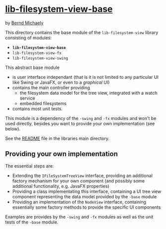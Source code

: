 # [lib-filesystem-view-base](https://github.com/berndmichaely/jem/lib-common/lib-filesystem-view/lib-filesystem-view-base)

by [Bernd Michaely](https://bernd-michaely.de/en)

This directory contains the base module of the `lib-filesystem-view` library consisting of modules:

* **`lib-filesystem-view-base`**
* `lib-filesystem-view-fx`
* `lib-filesystem-view-swing`

This abstract base module

* is user interface independant (that is it is not limited to any particular UI like Swing or JavaFX, or even to a *graphical* UI)
* contains the main controller providing
    * the filesystem data model for the tree view, integrated with a watch service
    * embedded filesystems
* contains most unit tests.

This module is a dependency of the `-swing` and `-fx` modules and won't be used directly, besides you want to provide your own implementation (see below).

See the [README](../README.md) file in the libraries main directory.

## Providing your own implementation

The essential steps are:

* Extending the `IFileSystemTreeView` interface, providing an additional factory mechanism for your own component (and possibly some additional functionality, e.g. JavaFX properties)
* Providing a class implementating this interface, containing a UI tree view component representing the data model provided by the `-base` module
* Providing an implementation of the `NodeView` interface, containing essentially some factory methods to provide the specific UI components

Examples are provides by the `-swing` and `-fx` modules as well as the unit tests of the `-base` module.

